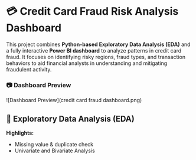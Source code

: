 # 💳 Credit Card Fraud Risk Analysis Dashboard

This project combines **Python-based Exploratory Data Analysis (EDA)** and a fully interactive **Power BI dashboard** to analyze patterns in credit card fraud. It focuses on identifying risky regions, fraud types, and transaction behaviors to aid financial analysts in understanding and mitigating fraudulent activity.

### 📷 Dashboard Preview

![Dashboard Preview](credit card fraud dashboard.png)

## 🧪 Exploratory Data Analysis (EDA)

**Highlights:**
- Missing value & duplicate check
- Univariate and Bivariate Analysis



